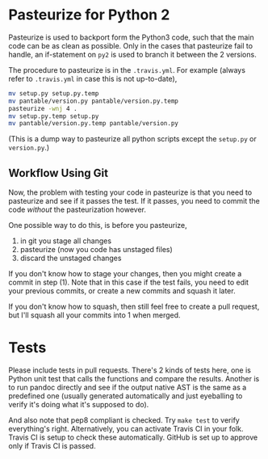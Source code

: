 # Pasteurize for Python 2

Pasteurize is used to backport form the Python3 code, such that the main code can be as clean as possible. Only in the cases that pasteurize fail to handle, an if-statement on `py2` is used to branch it between the 2 versions.

The procedure to pasteurize is in the `.travis.yml`. For example (always refer to `.travis.yml` in case this is not up-to-date),

```bash
mv setup.py setup.py.temp
mv pantable/version.py pantable/version.py.temp
pasteurize -wnj 4 .
mv setup.py.temp setup.py
mv pantable/version.py.temp pantable/version.py
```

(This is a dump way to pasteurize all python scripts except the `setup.py` or `version.py`.)

## Workflow Using Git

Now, the problem with testing your code in pasteurize is that you need to pasteurize and see if it passes the test. If it passes, you need to commit the code *without* the pasteurization however.

One possible way to do this, is before you pasteurize,

1. in git you stage all changes
2. pasteurize (now you code has unstaged files)
3. discard the unstaged changes

If you don't know how to stage your changes, then you might create a commit in step (1). Note that in this case if the test fails, you need to edit your previous commits, or create a new commits and squash it later.

If you don't know how to squash, then still feel free to create a pull request, but I'll squash all your commits into 1 when merged.

# Tests

Please include tests in pull requests. There's 2 kinds of tests here, one is Python unit test that calls the functions and compare the results. Another is to run pandoc directly and see if the output native AST is the same as a predefined one (usually generated automatically and just eyeballing to verify it's doing what it's supposed to do).

And also note that pep8 compliant is checked. Try `make test` to verify everything's right. Alternatively, you can activate Travis CI in your folk. Travis CI is setup to check these automatically. GitHub is set up to approve only if Travis CI is passed.
